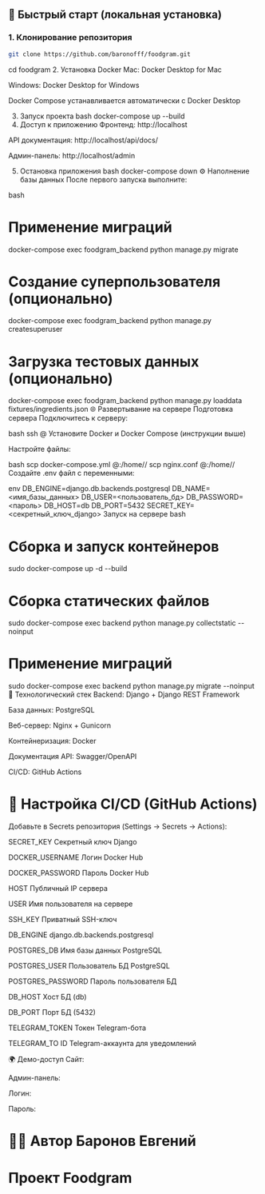 ## 🚀 Быстрый старт (локальная установка)

### 1. Клонирование репозитория
```bash
git clone https://github.com/baronofff/foodgram.git
```
cd foodgram
2. Установка Docker
Mac: Docker Desktop for Mac

Windows: Docker Desktop for Windows

Docker Compose устанавливается автоматически с Docker Desktop

3. Запуск проекта
bash
docker-compose up --build
4. Доступ к приложению
Фронтенд: http://localhost

API документация: http://localhost/api/docs/

Админ-панель: http://localhost/admin

5. Остановка приложения
bash
docker-compose down
⚙️ Наполнение базы данных
После первого запуска выполните:

bash
# Применение миграций
docker-compose exec foodgram_backend python manage.py migrate

# Создание суперпользователя (опционально)
docker-compose exec foodgram_backend python manage.py createsuperuser

# Загрузка тестовых данных (опционально)
docker-compose exec foodgram_backend python manage.py loaddata fixtures/ingredients.json
🌐 Развертывание на сервере
Подготовка сервера
Подключитесь к серверу:

bash
ssh <username>@<host>
Установите Docker и Docker Compose (инструкции выше)

Настройте файлы:

bash
scp docker-compose.yml <username>@<host>:/home/<username>/
scp nginx.conf <username>@<host>:/home/<username>/
Создайте .env файл с переменными:

env
DB_ENGINE=django.db.backends.postgresql
DB_NAME=<имя_базы_данных>
DB_USER=<пользователь_бд>
DB_PASSWORD=<пароль>
DB_HOST=db
DB_PORT=5432
SECRET_KEY=<секретный_ключ_django>
Запуск на сервере
bash
# Сборка и запуск контейнеров
sudo docker-compose up -d --build

# Сборка статических файлов
sudo docker-compose exec backend python manage.py collectstatic --noinput

# Применение миграций
sudo docker-compose exec backend python manage.py migrate --noinput
🔧 Технологический стек
Backend: Django + Django REST Framework

База данных: PostgreSQL

Веб-сервер: Nginx + Gunicorn

Контейнеризация: Docker

Документация API: Swagger/OpenAPI

CI/CD: GitHub Actions

# 🤖 Настройка CI/CD (GitHub Actions)

Добавьте в Secrets репозитория (Settings → Secrets → Actions):


SECRET_KEY	Секретный ключ Django

DOCKER_USERNAME	Логин Docker Hub

DOCKER_PASSWORD	Пароль Docker Hub

HOST	Публичный IP сервера

USER	Имя пользователя на сервере

SSH_KEY	Приватный SSH-ключ

DB_ENGINE	django.db.backends.postgresql

POSTGRES_DB	Имя базы данных PostgreSQL

POSTGRES_USER	Пользователь БД PostgreSQL

POSTGRES_PASSWORD	Пароль пользователя БД

DB_HOST	Хост БД (db)

DB_PORT	Порт БД (5432)

TELEGRAM_TOKEN	Токен Telegram-бота

TELEGRAM_TO	ID Telegram-аккаунта для уведомлений

🌍 Демо-доступ
Сайт: 

Админ-панель:

Логин: 

Пароль: 

👨‍💻 Автор
Баронов Евгений
=======
# Проект Foodgram
